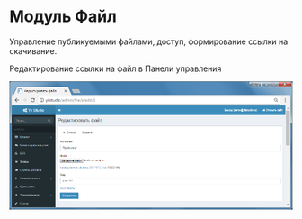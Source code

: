 Модуль Файл
====================

Управление публикуемыми файлами, доступ, формирование ссылки на скачивание.

Редактирование ссылки на файл в Панели управления

![Редактирование ссылки на файл](images/user-control-panel-file-edit.png)
